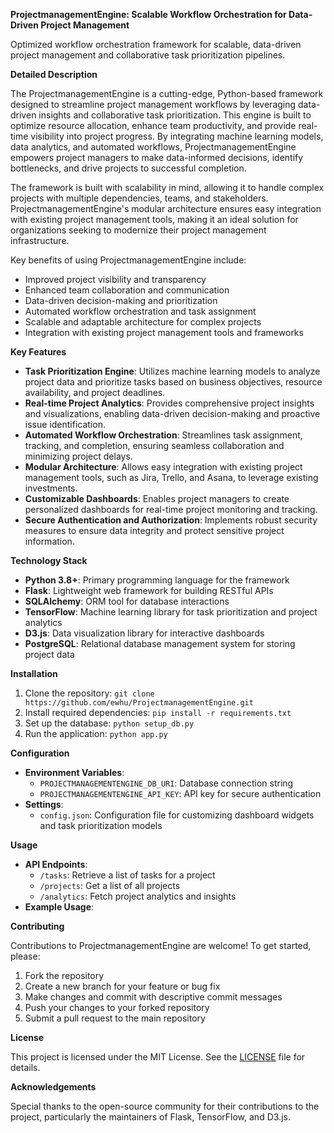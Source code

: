 **ProjectmanagementEngine: Scalable Workflow Orchestration for Data-Driven Project Management**

Optimized workflow orchestration framework for scalable, data-driven project management and collaborative task prioritization pipelines.

**Detailed Description**

The ProjectmanagementEngine is a cutting-edge, Python-based framework designed to streamline project management workflows by leveraging data-driven insights and collaborative task prioritization. This engine is built to optimize resource allocation, enhance team productivity, and provide real-time visibility into project progress. By integrating machine learning models, data analytics, and automated workflows, ProjectmanagementEngine empowers project managers to make data-informed decisions, identify bottlenecks, and drive projects to successful completion.

The framework is built with scalability in mind, allowing it to handle complex projects with multiple dependencies, teams, and stakeholders. ProjectmanagementEngine's modular architecture ensures easy integration with existing project management tools, making it an ideal solution for organizations seeking to modernize their project management infrastructure.

Key benefits of using ProjectmanagementEngine include:

* Improved project visibility and transparency
* Enhanced team collaboration and communication
* Data-driven decision-making and prioritization
* Automated workflow orchestration and task assignment
* Scalable and adaptable architecture for complex projects
* Integration with existing project management tools and frameworks

**Key Features**

* **Task Prioritization Engine**: Utilizes machine learning models to analyze project data and prioritize tasks based on business objectives, resource availability, and project deadlines.
* **Real-time Project Analytics**: Provides comprehensive project insights and visualizations, enabling data-driven decision-making and proactive issue identification.
* **Automated Workflow Orchestration**: Streamlines task assignment, tracking, and completion, ensuring seamless collaboration and minimizing project delays.
* **Modular Architecture**: Allows easy integration with existing project management tools, such as Jira, Trello, and Asana, to leverage existing investments.
* **Customizable Dashboards**: Enables project managers to create personalized dashboards for real-time project monitoring and tracking.
* **Secure Authentication and Authorization**: Implements robust security measures to ensure data integrity and protect sensitive project information.

**Technology Stack**

* **Python 3.8+**: Primary programming language for the framework
* **Flask**: Lightweight web framework for building RESTful APIs
* **SQLAlchemy**: ORM tool for database interactions
* **TensorFlow**: Machine learning library for task prioritization and project analytics
* **D3.js**: Data visualization library for interactive dashboards
* **PostgreSQL**: Relational database management system for storing project data

**Installation**

1. Clone the repository: `git clone https://github.com/ewhu/ProjectmanagementEngine.git`
2. Install required dependencies: `pip install -r requirements.txt`
3. Set up the database: `python setup_db.py`
4. Run the application: `python app.py`

**Configuration**

* **Environment Variables**:
	+ `PROJECTMANAGEMENTENGINE_DB_URI`: Database connection string
	+ `PROJECTMANAGEMENTENGINE_API_KEY`: API key for secure authentication
* **Settings**:
	+ `config.json`: Configuration file for customizing dashboard widgets and task prioritization models

**Usage**

* **API Endpoints**:
	+ `/tasks`: Retrieve a list of tasks for a project
	+ `/projects`: Get a list of all projects
	+ `/analytics`: Fetch project analytics and insights
* **Example Usage**:

**Contributing**

Contributions to ProjectmanagementEngine are welcome! To get started, please:

1. Fork the repository
2. Create a new branch for your feature or bug fix
3. Make changes and commit with descriptive commit messages
4. Push your changes to your forked repository
5. Submit a pull request to the main repository

**License**

This project is licensed under the MIT License. See the [LICENSE](https://github.com/ewhu/ProjectmanagementEngine/blob/main/LICENSE) file for details.

**Acknowledgements**

Special thanks to the open-source community for their contributions to the project, particularly the maintainers of Flask, TensorFlow, and D3.js.